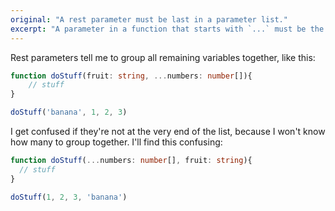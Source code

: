 ```yaml
---
original: "A rest parameter must be last in a parameter list."
excerpt: "A parameter in a function that starts with `...` must be the last one in the list."
---
```


Rest parameters tell me to group all remaining variables together, like this:

```ts
function doStuff(fruit: string, ...numbers: number[]){
	// stuff
}

doStuff('banana', 1, 2, 3)
```

I get confused if they're not at the very end of the list, because I won't know how many to group together. I'll find this confusing:

```ts
function doStuff(...numbers: number[], fruit: string){
  // stuff
}

doStuff(1, 2, 3, 'banana')
```

